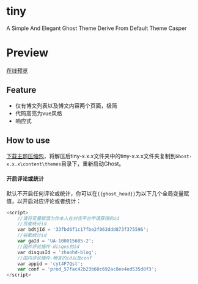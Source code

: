 # tiny

A Simple And Elegant Ghost Theme Derive From Default Theme Casper

# Preview

[在线预览](https://zhaohaodang.com/blog/)

## Feature

* 仅有博文列表以及博文内容两个页面，极简
* 代码高亮为vue风格
* 响应式

## How to use

[下载主题压缩包](https://github.com/zhaohaodang/tiny/archive/1.0.0.zip)，将解压后tiny-x.x.x文件夹中的tiny-x.x.x文件夹复制到`Ghost-x.x.x\content\themes`目录下，重新启动Ghost。

#### 开启评论或统计
默认不开启任何评论或统计，你可以在`{{ghost_head}}`为以下几个全局变量赋值，以开启对应评论或者统计：

```javascript
<script>
    //请将变量赋值为你本人在对应平台申请获得的id
    //百度统计id
    var bdtjId = '33fbd6f1c17fbe2f063ddd873f375596';
    //谷歌统计id
    var gaId = 'UA-100015685-2';
    //国外评论插件-disqus的id
    var disqusId = 'zhaohd-blog';
    //国内评论插件-畅言的id以及conf
    var appid = 'cyt4F7Qst'; 
    var conf = 'prod_57fac42b23b60c692ac8ee4ed535d8f3'; 
</script>
```

